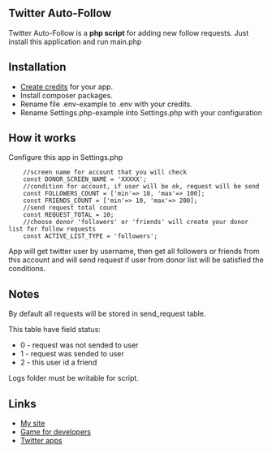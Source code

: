 Twitter Auto-Follow
------------

Twitter Auto-Follow is a **php script** for adding new follow requests.
Just install this application and run main.php

Installation
------------

* [Create credits][3] for your app.
* Install composer packages.
* Rename file .env-example to .env with your credits.
* Rename Settings.php-example into Settings.php with your configuration

How it works
------------
Configure this app in Settings.php

```
    //screen name for account that you will check
    const DONOR_SCREEN_NAME = 'XXXXX';
    //condition for account, if user will be ok, request will be send
    const FOLLOWERS_COUNT = ['min'=> 10, 'max'=> 100];
    const FRIENDS_COUNT = ['min'=> 10, 'max'=> 200];
    //send request total count
    const REQUEST_TOTAL = 10;
    //choose donor 'followers' or 'friends' will create your donor list for follow requests
    const ACTIVE_LIST_TYPE = 'followers';

```

App will get twitter user by username, then get all followers or friends from this account and will send request if user from donor list will be satisfied the conditions.
 
 Notes
 ------------
 
 By default all requests will be stored in send_request table.
 
 This table have field status:
 * 0 - request was not sended to user
 * 1 - request was sended to user
 * 2 - this user id a friend
 
 Logs folder must be writable for script.

Links
--------

* [My site][1]
* [Game for developers][2]
* [Twitter apps][3]



[1]: https://jenly.ru/
[2]: https://game.jenly.ru/
[3]: https://apps.twitter.com/
